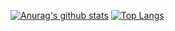 [![Anurag's github stats](https://github-readme-stats.vercel.app/api?username=brian-izaki&show_icons=true&theme=dracula)](https://github.com/anuraghazra/github-readme-stats)
[![Top Langs](https://github-readme-stats.vercel.app/api/top-langs/?username=brian-izaki&layout=compact&theme=dracula)](https://github.com/anuraghazra/github-readme-stats)
